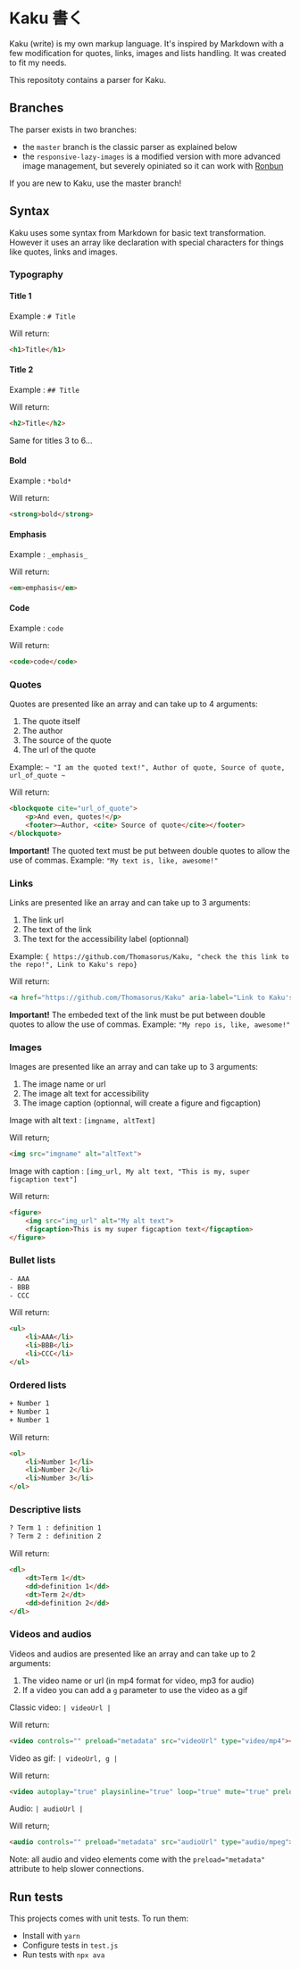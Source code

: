 # Kaku 書く

Kaku (write) is my own markup language. It's inspired by Markdown with a few modification for quotes, links, images and lists handling. It was created to fit my needs.

This repositoty contains a parser for Kaku.

## Branches

The parser exists in two branches:

- the `master` branch is the classic parser as explained below
- the `responsive-lazy-images` is a modified version with more advanced image management, but severely opiniated so it can work with [Ronbun](https://github.com/Thomasorus/Ronbun)

If you are new to Kaku, use the master branch!

## Syntax

Kaku uses some syntax from Markdown for basic text transformation. However it uses an array like declaration with special characters for things like quotes, links and images.

### Typography

#### Title 1

Example : `# Title`

Will return:

```Html
<h1>Title</h1>
```

#### Title 2

Example : `## Title`

Will return:

```Html
<h2>Title</h2>
```

Same for titles 3 to 6...

#### Bold

Example : `*bold*`

Will return:

```Html
<strong>bold</strong>
```

#### Emphasis

Example : `_emphasis_`

Will return:

```Html
<em>emphasis</em>
```

#### Code

Example : `code`

Will return:

```Html
<code>code</code>
```

### Quotes

Quotes are presented like an array and can take up to 4 arguments:

1. The quote itself
2. The author
3. The source of the quote
4. The url of the quote

Example: `~ "I am the quoted text!", Author of quote, Source of quote, url_of_quote ~`

Will return:

```Html
<blockquote cite="url_of_quote">
    <p>And even, quotes!</p>
    <footer>—Author, <cite> Source of quote</cite></footer>
</blockquote>
```

**Important!** The quoted text must be put between double quotes to allow the use of commas. Example: `"My text is, like, awesome!"`

### Links

Links are presented like an array and can take up to 3 arguments:

1. The link url
2. The text of the link
3. The text for the accessibility label (optionnal)

Example: `{ https://github.com/Thomasorus/Kaku, "check the this link to the repo!", Link to Kaku's repo}`

Will return:

```Html
<a href="https://github.com/Thomasorus/Kaku" aria-label="Link to Kaku's repo">check the this link to the repo!</a>
```

**Important!** The embeded text of the link must be put between double quotes to allow the use of commas. Example: `"My repo is, like, awesome!"`

### Images

Images are presented like an array and can take up to 3 arguments:

1. The image name or url
2. The image alt text for accessibility
3. The image caption (optionnal, will create a figure and figcaption)

Image with alt text : `[imgname, altText]`

Will return;

```Html
<img src="imgname" alt="altText">
```

Image with caption : `[img_url, My alt text, "This is my, super figcaption text"]`

Will return:

 ```Html
 <figure>
     <img src="img_url" alt="My alt text">
     <figcaption>This is my super figcaption text</figcaption>
</figure>
 ```

### Bullet lists

```html
- AAA
- BBB
- CCC
```

Will return:

```html
<ul>
    <li>AAA</li>
    <li>BBB</li>
    <li>CCC</li>
</ul>
```

### Ordered lists

```html
+ Number 1
+ Number 1
+ Number 1
```

Will return:

```html
<ol>
    <li>Number 1</li>
    <li>Number 2</li>
    <li>Number 3</li>
</ol>
```

### Descriptive lists

```html
? Term 1 : definition 1
? Term 2 : definition 2
```

Will return:

```html
<dl>
    <dt>Term 1</dt>
    <dd>definition 1</dd>
    <dt>Term 2</dt>
    <dd>definition 2</dd>
</dl>
```

### Videos and audios

Videos and audios are presented like an array and can take up to 2 arguments:

1. The video name or url (in mp4 format for video, mp3 for audio)
2. If a video you can add a `g` parameter to use the video as a gif

Classic video: `| videoUrl |`

Will return:

```Html
<video controls="" preload="metadata" src="videoUrl" type="video/mp4"></video>
```

Video as gif: `| videoUrl, g |`

Will return:

```Html
<video autoplay="true" playsinline="true" loop="true" mute="true" preload="metadata" src="videoUrl" type="video/mp4"></video>
```

Audio: `| audioUrl |`

Will return;

```Html
<audio controls="" preload="metadata" src="audioUrl" type="audio/mpeg"></audio>
```

Note: all audio and video elements come with the `preload="metadata"` attribute to help slower connections.

## Run tests

This projects comes with unit tests. To run them:

- Install with `yarn`
- Configure tests in `test.js`
- Run tests with `npx ava`

